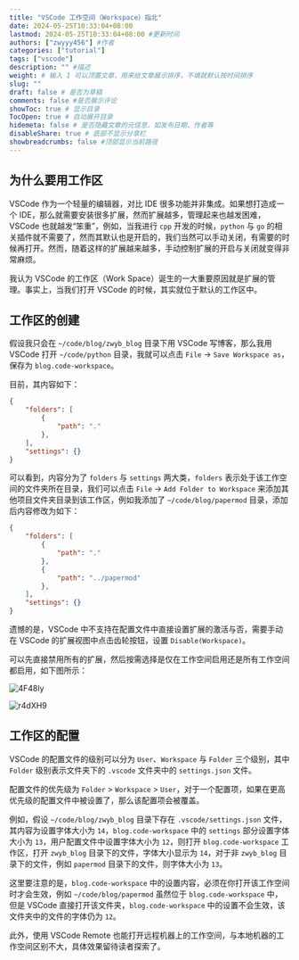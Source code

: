 ```yaml
---
title: "VSCode 工作空间（Workspace）指北"
date: 2024-05-25T10:33:04+08:00
lastmod: 2024-05-25T10:33:04+08:00 #更新时间
authors: ["zwyyy456"] #作者
categories: ["tutorial"]
tags: ["vscode"]
description: "" #描述
weight: # 输入 1 可以顶置文章，用来给文章展示排序，不填就默认按时间排序
slug: ""
draft: false # 是否为草稿
comments: false #是否展示评论
showToc: true # 显示目录
TocOpen: true # 自动展开目录
hidemeta: false # 是否隐藏文章的元信息，如发布日期、作者等
disableShare: true # 底部不显示分享栏
showbreadcrumbs: false #顶部显示当前路径
---
```

## 为什么要用工作区

VSCode 作为一个轻量的编辑器，对比 IDE 很多功能并非集成。如果想打造成一个 IDE，那么就需要安装很多扩展，然而扩展越多，管理起来也越发困难，VSCode 也就越发“笨重”，例如，当我进行 `cpp` 开发的时候，`python` 与 `go` 的相关插件就不需要了，然而其默认也是开启的，我们当然可以手动关闭，有需要的时候再打开。然而，随着这样的扩展越来越多，手动控制扩展的开启与关闭就变得非常麻烦。

我认为 VSCode 的工作区（Work Space）诞生的一大重要原因就是扩展的管理。事实上，当我们打开 VSCode 的时候，其实就位于默认的工作区中。

## 工作区的创建

假设我只会在 `~/code/blog/zwyb_blog` 目录下用 VSCode 写博客，那么我用 VSCode 打开 `~/code/python` 目录，我就可以点击 `File` -> `Save Workspace as`，保存为 `blog.code-workspace`。

目前，其内容如下：

```json
{
	"folders": [
		{
			"path": "."
		},
	],
	"settings": {}
}
```

可以看到，内容分为了 `folders` 与 `settings` 两大类，`folders` 表示处于该工作空间的文件夹所在目录，我们可以点击 `File` -> `Add Folder to Workspace` 来添加其他项目文件夹目录到该工作区，例如我添加了 `~/code/blog/papermod` 目录，添加后内容修改为如下：

```json
{
	"folders": [
		{
			"path": "."
		},
		{
			"path": "../papermod"
		},
	],
	"settings": {}
}
```

遗憾的是，VSCode 中不支持在配置文件中直接设置扩展的激活与否，需要手动在 VSCode 的扩展视图中点击齿轮按钮，设置 `Disable(Workspace)`。

可以先直接禁用所有的扩展，然后按需选择是仅在工作空间启用还是所有工作空间都启用，如下图所示：

![4F48ly](https://pic-upyun.zwyyy456.tech/uPic/4F48ly.png)

![r4dXH9](https://pic-upyun.zwyyy456.tech/uPic/r4dXH9.png)

## 工作区的配置

VSCode 的配置文件的级别可以分为 `User`、`Workspace` 与 `Folder` 三个级别，其中 `Folder` 级别表示文件夹下的 `.vscode` 文件夹中的 `settings.json` 文件。

配置文件的优先级为 `Folder` > `Workspace` > `User`，对于一个配置项，如果在更高优先级的配置文件中被设置了，那么该配置项会被覆盖。

例如，假设 `~/code/blog/zwyb_blog` 目录下存在 `.vscode/settings.json` 文件，其内容为设置字体大小为 `14`，`blog.code-workspace` 中的 `settings` 部分设置字体大小为 `13`，用户配置文件中设置字体大小为 `12`，则打开 `blog.code-workspace` 工作区，打开 `zwyb_blog` 目录下的文件，字体大小显示为 `14`，对于非 `zwyb_blog` 目录下的文件，例如 `papermod` 目录下的文件，则字体大小为 `13`。

这里要注意的是，`blog.code-workspace` 中的设置内容，必须在你打开该工作空间时才会生效，例如 `~/code/blog/papermod` 虽然位于 `blog.code-workspace` 中，但是 VSCode 直接打开该文件夹，`blog.code-workspace` 中的设置不会生效，该文件夹中的文件的字体仍为 `12`。

此外，使用 VSCode Remote 也能打开远程机器上的工作空间，与本地机器的工作空间区别不大，具体效果留待读者探索了。